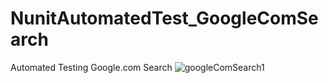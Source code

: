 # NunitAutomatedTest_GoogleComSearch
Automated Testing Google.com Search
![googleComSearch1](https://user-images.githubusercontent.com/79919124/115194368-0b7be500-a0f6-11eb-9360-b2f44a64564a.jpg)

